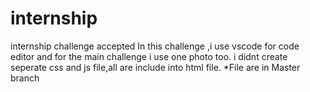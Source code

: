 # internship
internship challenge accepted
In this challenge ,i use vscode for code editor and for the main challenge i use one photo too. i didnt create seperate css and js file,all are include into html file.
*File are in Master branch

